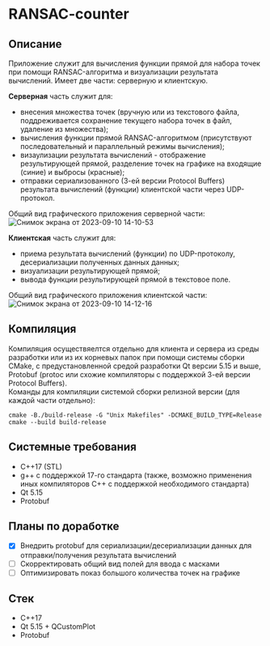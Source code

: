 # RANSAC-counter
## Описание
Приложение служит для вычисления функции прямой для набора точек при помощи RANSAC-алгоритма и визуализации результата вычислений. Имеет две части: серверную и клиентскую.  

**Серверная** часть служит для:
  * внесения множества точек (вручную или из текстового файла, поддреживается сохранение текущего набора точек в файл, удаление из множества);
  * вычисления функции прямой RANSAC-алгоритмом (присутствуют последовательный и параллельный режимы вычисления);
  * визаулизации результата вычислений - отображение результирующей прямой, разделение точек на графике на входящие (синие) и выбросы (красные);
  * отправки сериализованного (3-ей версии Protocol Buffers) результата вычислений (функции) клиентской части через UDP-протокол.  

Общий вид графического приложения серверной части:  
![Снимок экрана от 2023-09-10 14-10-53](https://github.com/NikitaKadili/ransac-counter/assets/117101213/bf0ff27d-aa88-42be-8993-25fae3bd7789)  

**Клиентская** часть служит для:
  * приема результата вычислений (функции) по UDP-протоколу, десериализации полученных данных данных;
  * визуализации результирующей прямой;
  * вывода функции результирующей прямой в текстовое поле.  

Общий вид графического приложения клиентской части:  
![Снимок экрана от 2023-09-10 14-12-16](https://github.com/NikitaKadili/ransac-counter/assets/117101213/08800257-4466-4773-83c8-6a00e011a37d)  

## Компиляция
Компиляция осуществяелтся отдельно для клиента и сервера из среды разработки или из их корневых папок при помощи системы сборки CMake, с предустановленной средой разработки Qt версии 5.15 и выше, Protobuf (protoc или схожие компиляторы с поддержкой 3-ей версии Protocol Buffers).  
Команды для компиляции системой сборки релизной версии (для каждой части отдельно):
```
cmake -B./build-release -G "Unix Makefiles" -DCMAKE_BUILD_TYPE=Release
cmake --build build-release
```

## Системные требования
  * C++17 (STL)
  * g++ с поддержкой 17-го стандарта (также, возможно применения иных компиляторов C++ с поддержкой необходимого стандарта)
  * Qt 5.15
  * Protobuf

## Планы по доработке
  - [X] Внедрить protobuf для сериализации/десериализации данных для отправки/получения результата вычислений
  - [ ] Скорректировать общий вид полей для ввода с масками
  - [ ] Оптимизировать показ большого количества точек на графике

## Стек
  * C++17
  * Qt 5.15 + QCustomPlot
  * Protobuf
